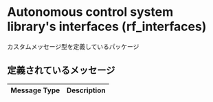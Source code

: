 # Autonomous control system library's interfaces (rf_interfaces)
カスタムメッセージ型を定義しているパッケージ

## 定義されているメッセージ
| Message Type                                       | Description |
| -------------------------------------------------- | ------------- |